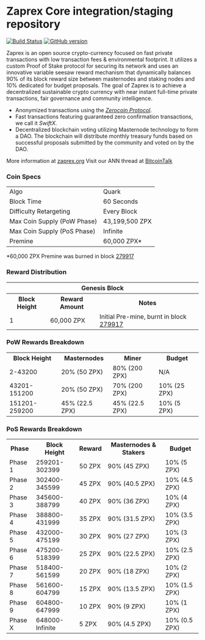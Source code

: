 Zaprex Core integration/staging repository
=====================================

[![Build Status](https://travis-ci.org/Zaprex-Project/Zaprex.svg?branch=master)](https://travis-ci.org/Zaprex-Project/Zaprex) [![GitHub version](https://badge.fury.io/gh/Zaprex-Project%2FZaprex.svg)](https://badge.fury.io/gh/Zaprex-Project%2FZaprex)

Zaprex is an open source crypto-currency focused on fast private transactions with low transaction fees & environmental footprint.  It utilizes a custom Proof of Stake protocol for securing its network and uses an innovative variable seesaw reward mechanism that dynamically balances 90% of its block reward size between masternodes and staking nodes and 10% dedicated for budget proposals. The goal of Zaprex is to achieve a decentralized sustainable crypto currency with near instant full-time private transactions, fair governance and community intelligence.
- Anonymized transactions using the [_Zerocoin Protocol_](http://www.zaprex.org/zzpx).
- Fast transactions featuring guaranteed zero confirmation transactions, we call it _SwiftX_.
- Decentralized blockchain voting utilizing Masternode technology to form a DAO. The blockchain will distribute monthly treasury funds based on successful proposals submitted by the community and voted on by the DAO.

More information at [zaprex.org](http://www.zaprex.org) Visit our ANN thread at [BitcoinTalk](http://www.bitcointalk.org/index.php?topic=1262920)

### Coin Specs
<table>
<tr><td>Algo</td><td>Quark</td></tr>
<tr><td>Block Time</td><td>60 Seconds</td></tr>
<tr><td>Difficulty Retargeting</td><td>Every Block</td></tr>
<tr><td>Max Coin Supply (PoW Phase)</td><td>43,199,500 ZPX</td></tr>
<tr><td>Max Coin Supply (PoS Phase)</td><td>Infinite</td></tr>
<tr><td>Premine</td><td>60,000 ZPX*</td></tr>
</table>

*60,000 ZPX Premine was burned in block [279917](http://www.presstab.pw/phpexplorer/Zaprex/block.php?blockhash=206d9cfe859798a0b0898ab00d7300be94de0f5469bb446cecb41c3e173a57e0)

### Reward Distribution

<table>
<th colspan=4>Genesis Block</th>
<tr><th>Block Height</th><th>Reward Amount</th><th>Notes</th></tr>
<tr><td>1</td><td>60,000 ZPX</td><td>Initial Pre-mine, burnt in block <a href="http://www.presstab.pw/phpexplorer/Zaprex/block.php?blockhash=206d9cfe859798a0b0898ab00d7300be94de0f5469bb446cecb41c3e173a57e0">279917</a></td></tr>
</table>

### PoW Rewards Breakdown

<table>
<th>Block Height</th><th>Masternodes</th><th>Miner</th><th>Budget</th>
<tr><td>2-43200</td><td>20% (50 ZPX)</td><td>80% (200 ZPX)</td><td>N/A</td></tr>
<tr><td>43201-151200</td><td>20% (50 ZPX)</td><td>70% (200 ZPX)</td><td>10% (25 ZPX)</td></tr>
<tr><td>151201-259200</td><td>45% (22.5 ZPX)</td><td>45% (22.5 ZPX)</td><td>10% (5 ZPX)</td></tr>
</table>

### PoS Rewards Breakdown

<table>
<th>Phase</th><th>Block Height</th><th>Reward</th><th>Masternodes & Stakers</th><th>Budget</th>
<tr><td>Phase 1</td><td>259201-302399</td><td>50 ZPX</td><td>90% (45 ZPX)</td><td>10% (5 ZPX)</td></tr>
<tr><td>Phase 2</td><td>302400-345599</td><td>45 ZPX</td><td>90% (40.5 ZPX)</td><td>10% (4.5 ZPX)</td></tr>
<tr><td>Phase 3</td><td>345600-388799</td><td>40 ZPX</td><td>90% (36 ZPX)</td><td>10% (4 ZPX)</td></tr>
<tr><td>Phase 4</td><td>388800-431999</td><td>35 ZPX</td><td>90% (31.5 ZPX)</td><td>10% (3.5 ZPX)</td></tr>
<tr><td>Phase 5</td><td>432000-475199</td><td>30 ZPX</td><td>90% (27 ZPX)</td><td>10% (3 ZPX)</td></tr>
<tr><td>Phase 6</td><td>475200-518399</td><td>25 ZPX</td><td>90% (22.5 ZPX)</td><td>10% (2.5 ZPX)</td></tr>
<tr><td>Phase 7</td><td>518400-561599</td><td>20 ZPX</td><td>90% (18 ZPX)</td><td>10% (2 ZPX)</td></tr>
<tr><td>Phase 8</td><td>561600-604799</td><td>15 ZPX</td><td>90% (13.5 ZPX)</td><td>10% (1.5 ZPX)</td></tr>
<tr><td>Phase 9</td><td>604800-647999</td><td>10 ZPX</td><td>90% (9 ZPX)</td><td>10% (1 ZPX)</td></tr>
<tr><td>Phase X</td><td>648000-Infinite</td><td>5 ZPX</td><td>90% (4.5 ZPX)</td><td>10% (0.5 ZPX)</td></tr>
</table>
